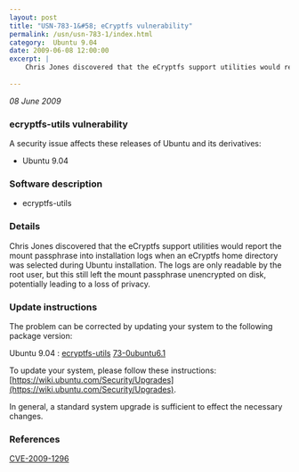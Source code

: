 ```yaml
---
layout: post
title: "USN-783-1&#58; eCryptfs vulnerability"
permalink: /usn/usn-783-1/index.html
category:  Ubuntu 9.04
date: 2009-06-08 12:00:00
excerpt: |
    Chris Jones discovered that the eCryptfs support utilities would report the mount passphrase into installation logs when an eCryptfs home directory was selected during Ubuntu installation.  The logs are only readable by the root user, but this still left the mount passphrase unencrypted on disk, potentially leading to a loss of privacy. 
    
--- 
```

 
 

*08 June 2009*

### ecryptfs-utils vulnerability

A security issue affects these releases of Ubuntu and its derivatives:

* Ubuntu 9.04

### Software description

* ecryptfs-utils 

### Details

Chris Jones discovered that the eCryptfs support utilities would report the mount passphrase into installation logs when an eCryptfs home directory was selected during Ubuntu installation. The logs are only readable by the root user, but this still left the mount passphrase unencrypted on disk, potentially leading to a loss of privacy. 

### Update instructions

The problem can be corrected by updating your system to the following package version:

Ubuntu 9.04
 : [ecryptfs-utils](https://launchpad.net/ubuntu/+source/ecryptfs-utils) <span> [73-0ubuntu6.1](https://launchpad.net/ubuntu/+source/ecryptfs-utils/73-0ubuntu6.1) </span> 

To update your system, please follow these instructions: [https://wiki.ubuntu.com/Security/Upgrades](https://wiki.ubuntu.com/Security/Upgrades).

In general, a standard system upgrade is sufficient to effect the necessary changes. 

### References

 
 [CVE-2009-1296](http://people.ubuntu.com/~ubuntu-security/cve/CVE-2009-1296)
 

